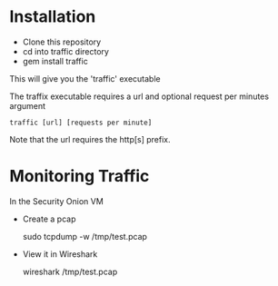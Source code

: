 # Installation

* Clone this repository
* cd into traffic directory
* gem install traffic

This will give you the 'traffic' executable

The traffix executable requires a url and optional request per minutes argument

    traffic [url] [requests per minute]

Note that the url requires the http[s] prefix.

# Monitoring Traffic

In the Security Onion VM

* Create a  pcap

    sudo tcpdump -w /tmp/test.pcap

* View it in Wireshark

    wireshark /tmp/test.pcap


